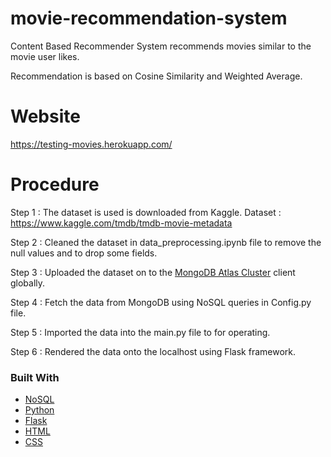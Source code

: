 # movie-recommendation-system

Content Based Recommender System recommends movies similar to the movie user likes.

Recommendation is based on Cosine Similarity and Weighted Average.

# Website
https://testing-movies.herokuapp.com/

# Procedure

Step 1 : The dataset is used is downloaded from Kaggle.
         Dataset : https://www.kaggle.com/tmdb/tmdb-movie-metadata
       
Step 2 : Cleaned the dataset in data_preprocessing.ipynb file to remove the null values and to drop some fields.

Step 3 : Uploaded the dataset on to the [MongoDB Atlas Cluster]() client globally.

Step 4 : Fetch the data from MongoDB using NoSQL queries in Config.py file.

Step 5 : Imported the data into the main.py file to for operating.

Step 6 : Rendered the data onto the localhost using Flask framework.


### Built With

* [NoSQL]()
* [Python]()
* [Flask]()
* [HTML]()
* [CSS]()
